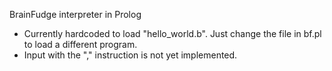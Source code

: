 
BrainFudge interpreter in Prolog

* Currently hardcoded to load "hello_world.b".
  Just change the file in bf.pl to load a different program.
* Input with the "," instruction is not yet implemented.

